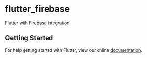 # flutter_firebase

Flutter with Firebase integration

## Getting Started

For help getting started with Flutter, view our online
[documentation](https://flutter.io/).
